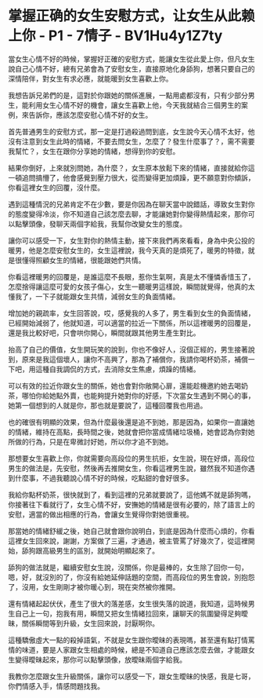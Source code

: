 # 掌握正确的女生安慰方式，让女生从此赖上你 - P1 - 7情子 - BV1Hu4y1Z7ty

當女生心情不好的時候，掌握好正確的安慰方式，能讓女生從此愛上你，但凡女生說自己心情不好，總有兄弟會為了安慰女生，直接原地化身舔狗，想著只要自己的深情陪伴，對女生有求必應，就能暖到女生喜歡上你。

我想告訴兄弟們的是，這對於你跟她的關係進展，一點用處都沒有，只有少部分男生，能利用女生心情不好的機會，讓女生喜歡上他，今天我就結合三個男生的案例，來告訴你，應該怎麼安慰心情不好的女生。

首先普通男生的安慰方式，那一定是打過殺過問到底，女生說今天心情不太好，他沒有注意到女生此時的情緒，不要去問女生，怎麼了？發生什麼事了？，需不需要我幫忙？，女生在跟你分享她的情緒，想得到你的安慰。

結果你倒好，上來就別問她，為什麼？，女生原本放鬆下來的情緒，直接就給你這一頓追問搞懵了，他會感覺到壓力很大，從而變得更加煩躁，更不願意對你傾訴，你看這裡女生的回覆，沒什麼。

遇到這種情況的兄弟肯定不在少數，要是你因為在聊天當中說錯話，導致女生對你的態度變得冷淡，你不知道自己該怎麼去聊，才能讓她對你變得熱情起來，那你可以點擊頭像，發聊天兩個字給我，我幫你改變女生的態度。

讓你可以感受一下，女生對你的熱情主動，接下來我們再來看看，身為中央公投的暖男，他是怎麼安慰女生的，女生這裡說，我今天真的是煩死了，暖男的特徵，就是很懂得照顧女生的情緒，很能跟她們共情。

你看這裡暖男的回覆是，是誰這麼不長眼，惹你生氣啊，真是太不懂憐香惜玉了，怎麼捨得讓這麼可愛的女孩子傷心，女生一聽暖男這樣說，瞬間就覺得，他真的太懂我了，一下子就能跟女生共情，減弱女生的負面情緒。

增加她的親疏率，女生回答說，哎，感覺我的人多了，男生看到女生的負面情緒，已經開始減弱了，他就知道，可以適當的拉近一下關係，所以這裡暖男的回覆是，還是我比較好吧，只會哄你開心，瞬間就跟其他男生產生對比。

抬高了自己的價值，女生開玩笑的說到，你也不像好人，沒個正經的，男生接著說到，原來是我這個壞人，讓你不高興了，那為了補償你，我請你喝杯奶茶，補償一下吧，用這種自我調侃的方式，去消除女生焦慮，煩躁的情緒。

可以有效的拉近你跟女生的關係，她也會對你敞開心扉，還能趁機邀約她去喝奶茶，哪怕你給她點外賣，也能夠提升她對你的好感，下次當女生遇到不開心的事，她第一個想到的人就是你，那也就是要說了，這種回覆我也用過。

也的確很有明顯的效果，但為什麼最後還是追不到她，那是因為，如果你一直讓她的情緒，維持在高點，長時間之後，她就會把你當成情緒垃圾桶，她會認為你對她所做的行為，只是在卑微討好她，所以你才追不到她。

那想要女生喜歡上你，你就需要向高段位的男生抗拒，女生說，現在好煩，高段位男生的做法是，先安慰，然後再去推開女生，你看這裡男生說，雖然我不知道你遇到什麼事，不過我聽說心情不好的時候，吃點甜的會好很多。

我給你點杯奶茶，很快就到了，看到這裡的兄弟就要說了，這他媽不就是舔狗嗎，你接著往下看就行了，女生心情不好，安撫她的情緒是很有必要的，除了語言上的安慰，適當的做出相應的行為，會讓女生覺得你對她很重視。

那當她的情緒舒緩之後，她自己就會跟你說明白，到底是因為什麼而心煩的，你看這裡女生回來說，謝謝，方案做了三遍，才通過，被主管罵了好幾次了，從這裡開始，舔狗跟高級男生的區別，就開始明顯起來了。

舔狗的做法就是，繼續安慰女生說，沒關係，你是最棒的，女生除了回你一句，嗯，好，就沒別的了，你沒有給她延伸話題的空間，而高段位的男生會說，別抱怨了，沒用，女生剛剛才被你暖心到，現在突然被你推開。

還有情緒起起伏伏，產生了很大的落差感，女生很失落的說道，我知道，這時候男生自己上一句，抱我有用，瞬間又把女生情緒拉回來，讓聊天的氛圍變得足夠曖昧，關係瞬間等到升級，女生回來說，討厭啊你。

這種驕傲虛大一點的殺掉語氣，不就是女生跟你曖昧的表現嗎，甚至還有點打情罵情的味道，要是人家跟女生相處的時候，總是不知道自己應該怎麼去做，才能跟女生變得曖昧起來，那你可以點擊頭像，放曖昧兩個字給我。

我教你怎麼跟女生升級關係，讓你可以感受一下，跟女生曖昧的快感，我是七哥，你們情感入手，情感問題找我。